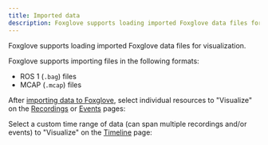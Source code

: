 ```yaml
---
title: Imported data
description: Foxglove supports loading imported Foxglove data files for visualization.
---
```


Foxglove supports loading imported Foxglove data files for visualization.

Foxglove supports importing files in the following formats:

- ROS 1 (`.bag`) files
- MCAP (`.mcap`) files

After [importing data to Foxglove](TBD), select individual resources to "Visualize" on the [Recordings](https://console.foxglove.dev/recordings) or [Events](https://console.foxglove.dev/events) pages:

<!-- ![](TBD) -->

Select a custom time range of data (can span multiple recordings and/or events) to "Visualize" on the [Timeline](https://console.foxglove.dev/timeline) page:

<!-- ![](TBD) -->
